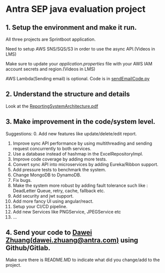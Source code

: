 # Antra SEP java evaluation project
## 1. Setup the environment and make it run.
 All three projects are Sprintboot application.<br>

 Need to setup AWS SNS/SQS/S3 in order to use the async API.(Videos in LMS)<br>

 Make sure to update your <i>application.properties</i> file with your AWS IAM account secrets and region.(Videos in LMS)

 AWS Lambda(Sending email) is optional. Code is in [sendEmailCode.py](./lambda/sendEmailCode.py)

## 2. Understand the structure and details
Look at the [ReportingSystemArchitecture.pdf](./ReportingSystemArchitecture.pdf)

## 3. Make improvement in the code/system level.
Suggestions:
0. Add new features like update/delete/edit report.
1. Improve sync API performance by using multithreading and sending request concurrently to both services.
2. Use a database instead of hashmap in the ExcelRepositoryImpl.
3. Improve code coverage by adding more tests.
4. Convert sync API into microservices by adding Eureka/Ribbon support.
5. Add pressure tests to benchmark the system.
6. Change MongoDB to DynamoDB.
7. Fix bugs.
8. Make the system more robust by adding fault tolerance such like : DeadLetter Queue, retry, cache, fallback etc.
9. Add security and jwt support.
10. Add more fancy UI using angular/react.
11. Setup your CI/CD pipeline.
12. Add new Services like PNGService, JPEGService etc
13. ...

## 4. Send your code to [Dawei Zhuang(dawei.zhuang@antra.com)](dawei.zhuang@antra.com) using Github/Gitlab. 
Make sure there is README.MD to indicate what did you change/add to the project.

